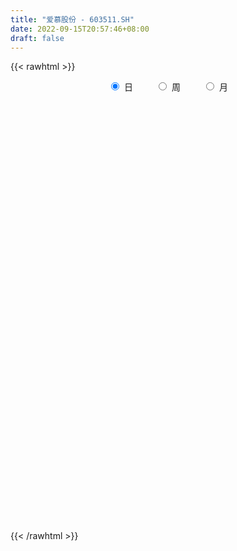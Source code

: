 ```yaml
---
title: "爱慕股份 - 603511.SH"
date: 2022-09-15T20:57:46+08:00
draft: false
---
```

{{< rawhtml >}}
    <div style="text-align: center">
        <label style="padding: 1rem;"><input style="margin-right: .5rem" type="radio" name="period" value="D" checked onclick="period_change(this)">日</label>
        <label style="padding: 1rem;"><input style="margin-right: .5rem" type="radio" name="period" value="W" onclick="period_change(this)">周</label>
        <label style="padding: 1rem;"><input style="margin-right: .5rem" type="radio" name="period" value="M" onclick="period_change(this)">月</label>
    </div>
    <div id="chart" style="height: 700px;"></div> 
    <script type="text/javascript">
        const D_v = [6202.53,1462.8,2267.61,3439.71,205308.68,223979.11,222231.81,151396.05,111236.99,94565.82,92104.36,65806.14,51726.48,53536.53,51021.89,81456.42,62721.25,63790.37,30435.25,42602.57,61372.97,42200.43,43548.85,38056.99,28971.89,29691.25,34036.1,32748.76,22822.09,21065.06,29970.33,29139.68,58597.57,36803.41,33671.64,39645.58,24276.56,28989.17,31510.36,34433.82,25880.05,29602.55,20885.29,16235.22,14637.16,15801.4,13903.05,15662.51,16100.66,17081.34,27473.12,16594.12,14422.12,12112.56,28311.6,26610.8,16186.36,11287.69,21463.06,11580.18,29209.49,16410.89,32037.2,17802.0,11622.06,13250.77,17808.66,15855.44,10485.27,45871.52,25084.65,21138.17,22669.57,23584.41,19798.0,15477.66,14443.53,11824.46,10953.14,7231.11,8517.18,17750.76,23429.45,12319.21,12621.95,7016.07,8400.0,10068.3,12510.09,14626.24,12883.36,12580.5,8695.19,7794.22,9462.81,9131.35,18838.53,60853.11,29563.98,21961.27,21629.43,58203.87,37215.64,26930.45,17084.72,12906.93,9897.0,12594.0,8790.4,12752.26,11609.78,13707.67,17914.58,13557.11,10736.69,11396.99,11278.49,10961.91,10672.86,50605.79,66027.23,34232.75,20016.64,17876.25,15649.25,19477.53,14524.58,14033.58,14202.17,8468.89,21483.21,29595.92,22200.57,15917.03,14668.73,8949.11,12873.58,10583.0,14655.77,24064.46,24907.68,124278.19,93703.08,37864.61,31109.23,24044.87,23348.15,31914.92,32235.36,21175.58,28097.0,28127.02,55468.11,28397.93,20888.94,17096.58,14198.53,20054.58,32506.83,25692.95,24671.98,14711.58,23490.79,12050.0,19021.48,9754.67,7940.1,8050.06,10440.69,14277.58,9547.37,15876.97,10534.85,7830.11,7676.91,6681.0,10601.11,9015.06,9305.0,19096.78,14790.02,11777.37,8236.0,5238.0,7112.95,10356.0,44536.99,33498.0,25774.6,12315.51,11205.25,10560.0,12899.29,13061.53,12267.0,7222.0,8268.98,8039.53,6520.06,6845.06,16420.09,11116.11,8993.38,8247.13,5775.0,5717.58,6093.0,6479.0,7569.14,9997.19,5895.58,5388.13,3792.66,4993.0,5995.0,5128.64,5473.0,17721.53,28587.58,83345.48,44512.13,47372.33,24559.24,23222.58,31996.9,37017.11,19333.0,15755.0,18586.0,36070.59,22964.0,14110.53,11996.38,11838.78,10096.78,11215.0,8495.25,20370.0,9520.16,12245.42,9577.11,8087.7,16922.53,16175.53,11806.0,10750.78,8142.63,8148.53,7172.0,4557.0,5285.28,19307.48,30202.78,19638.78,12477.88,18458.0,11636.0,11296.69,10382.0,8426.0,11057.53,11088.53,16268.34,13156.93,15995.34,15992.53,32720.16,48461.85,26958.88,17820.26,14174.0,10237.0,6644.0,6597.0,13669.21,7019.47,5724.54,6052.09,9916.12,7484.37,4707.8,5204.0,10800.25,6618.0,6643.06,7916.0,16009.25,8420.12,7045.12,9437.0,10668.41,9063.84,7637.0,7974.65,6313.06,6073.0,5056.0,7457.0,5878.0,6129.0,6123.0,6411.0,8181.87,5283.16,10005.65,5881.59,7942.12,6451.17,4358.0,2853.21,5030.86,4126.0,5303.95,3837.0,3987.05,6296.12,4680.16,4691.0]
const D_histogram = [0.0,0.1927293447,0.5154987248,0.9227394788,1.3824482692,1.3085341753,1.4377544333,1.213270136,0.9426573281,0.7464287865,0.3558811588,-0.0678768039,-0.3196884011,-0.4810689884,-0.581318293,-0.5211615462,-0.5513313625,-0.6716540396,-0.7264108161,-0.7853238562,-0.7385791157,-0.732952689,-0.6719507442,-0.7004367231,-0.6849194309,-0.6315014634,-0.5365437263,-0.5303473511,-0.4972143238,-0.4573742103,-0.3773620163,-0.2927357969,-0.1196419085,-0.0192384099,-0.0296039126,-0.1011283095,-0.1482937469,-0.2016316909,-0.2951497715,-0.3036159363,-0.3827200167,-0.4091820751,-0.3773549815,-0.368513988,-0.3118006442,-0.2567003147,-0.1908744835,-0.1609087245,-0.1558998284,-0.0834776949,0.0365259974,0.1065885336,0.1682366087,0.1878103382,0.2669887374,0.2843168625,0.2721710524,0.2619895736,0.1840528254,0.1675081987,0.2180082481,0.2499505232,0.2712078734,0.2419159786,0.1978793663,0.1758146411,0.1797646006,0.1553690893,0.1364681037,0.2448588541,0.2704402171,0.2778987467,0.2793556261,0.2189018099,0.163795218,0.0986012029,0.0392119053,-0.0039425451,-0.0340119176,-0.0523114807,-0.0468391942,-0.0196273402,0.0447175869,0.0605769166,0.0227407915,-0.0295882338,-0.0326691491,-0.0365551688,-0.0738439694,-0.0431539171,-0.0045516889,-0.0095903749,-0.0046821009,-0.0020821898,-0.0170150776,-0.0121212946,0.0311357903,0.1656609305,0.2031808881,0.1640682185,0.0862582285,-0.1306250185,-0.3164340911,-0.4716666607,-0.5161971127,-0.5063378671,-0.4802581266,-0.4168426366,-0.3470781607,-0.2876875508,-0.2142823759,-0.1469399504,-0.0642566518,-0.02592371,0.0254187312,0.0687641752,0.1110500554,0.134885781,0.1551730165,0.3109414733,0.4106500323,0.4122607708,0.3571052222,0.3201394024,0.2932299925,0.2637934012,0.2209511651,0.1586852661,0.1318197617,0.1148487196,0.1283197571,0.1554054231,0.1560652134,0.1570022547,0.1219682186,0.1061518881,0.0665919513,0.0064138831,0.0219684544,-0.0141538922,-0.0309626993,0.1069607752,0.1423023166,0.1405266171,0.1127066401,0.0940148147,0.0601119098,0.0680930118,0.0832454951,0.0712763311,0.0459637174,0.0511622779,0.0853063514,0.0890216977,0.0471020022,0.0182362428,0.0028531243,-0.0441227354,-0.0387759427,-0.0167806507,-0.0454537889,-0.1042782258,-0.2437735844,-0.3315135849,-0.4388951647,-0.4753770587,-0.442088299,-0.3741023848,-0.303672838,-0.2289679811,-0.2022028016,-0.134313537,-0.0911263035,-0.0476091294,-0.0220123023,0.0031860971,0.048504572,0.0535317449,0.0858882289,0.0486047657,0.0633279792,0.089948342,0.0930689882,0.1008682305,0.1071321183,0.0959067204,0.1532231434,0.0874113609,-0.0319024088,-0.0935453576,-0.1238930155,-0.1704045613,-0.2631494953,-0.2887899251,-0.2678155207,-0.2219420085,-0.1693810753,-0.1188269334,-0.0763771469,-0.0563744616,-0.0181760843,-0.00563371,0.0067759197,0.0286471969,0.050131617,0.0586458742,0.0833395763,0.0835046233,0.0942618508,0.0604633438,0.0603607351,0.0404025624,0.0440531767,0.0405115383,0.042766086,0.0605632673,0.0646950943,0.0656412813,0.1786251786,0.2725392539,0.1989849209,0.0564139555,-0.0812267665,-0.1126503253,-0.0628314636,0.0009786536,0.0325585346,0.0517801005,0.0531955975,0.1153691093,0.1316921235,0.1206738083,0.0985646255,0.0927744353,0.0736922176,0.0668946521,0.0699152719,0.016868909,-0.0060355114,-0.0075567493,-0.0121710461,-0.0012236137,0.0284791651,0.0498083305,0.0793355066,0.1026997025,0.1118077256,0.1086952592,0.079969703,0.0696991176,0.0669080565,0.0739042444,0.0973486989,0.0881702522,0.074140834,0.0729536234,0.0637572032,0.0473248352,0.0405123735,0.0361652076,0.0354232291,0.0439190141,0.0391522646,0.0472932892,0.0578846867,0.0680484276,0.0893815816,0.1444732415,0.1281620699,0.0880815906,0.033088769,-0.0265288914,-0.0552271115,-0.0699352866,-0.1228075969,-0.1282639902,-0.1129952822,-0.0916611205,-0.0629674711,-0.0488906362,-0.0343910105,-0.0305189243,-0.0040852709,0.0146914986,0.018078638,0.025640977,-0.0335576979,-0.069517972,-0.0665331417,-0.0340376887,0.0012886783,0.0231328943,0.0378816314,0.0530671563,0.0580368008,0.0472760618,0.0366848168,0.0394349386,0.0222333523,-0.0021552803,-0.0099817337,-0.031883197,-0.0601094714,-0.0753671059,-0.1057753531,-0.1221465712,-0.1043323361,-0.0976962103,-0.0994678673,-0.0825772435,-0.0489430981,-0.0230586365,-0.0026977011,0.0067582237,0.0126970602,0.0307692539,0.0407508344,0.0373871254]
const D_fast = [0.0,0.2409116809,0.6925557422,1.3304813659,2.1358022235,2.3890216736,2.8776805398,2.9565137765,2.9215653007,2.9119439557,2.6103666176,2.169639454,1.8379057565,1.5562579222,1.3106790443,1.2405454045,1.0725427476,0.7843065606,0.54794708,0.2927030759,0.1548030375,-0.022808708,-0.1297944493,-0.333389609,-0.4891021745,-0.5935595728,-0.6327377673,-0.75912823,-0.8502987836,-0.9248022226,-0.9391305327,-0.9276882625,-0.7845048512,-0.6889109552,-0.706677436,-0.8034839103,-0.8877227844,-0.9914686511,-1.1587741746,-1.2431443235,-1.417928408,-1.5466859852,-1.6091976371,-1.6924851405,-1.7137219578,-1.7227967069,-1.7046894966,-1.7149509187,-1.7489169798,-1.6973642699,-1.5682290783,-1.4715194087,-1.3678121814,-1.3012858674,-1.1553602839,-1.0669529431,-1.0110559901,-0.9557400755,-0.9876636174,-0.9623311944,-0.857329083,-0.7628991772,-0.6738398586,-0.6426527587,-0.6372195294,-0.6153305944,-0.5664394847,-0.5519927237,-0.5367766834,-0.3671712195,-0.2739798022,-0.1970465859,-0.1257508,-0.1314791637,-0.1456369511,-0.1861806655,-0.2357669868,-0.2799070734,-0.3184794254,-0.3498568587,-0.3560943707,-0.3337893517,-0.2582650279,-0.2272614691,-0.2594123963,-0.3191384801,-0.3303866827,-0.3434114946,-0.3991612874,-0.3792597145,-0.3417954084,-0.3492316882,-0.3454939395,-0.3434145758,-0.3626012329,-0.3607377737,-0.3096967412,-0.1337563683,-0.0454411887,-0.0435368038,-0.0997822365,-0.3493217382,-0.6142393336,-0.8873885684,-1.0609682986,-1.1776935197,-1.2716783109,-1.31247348,-1.3294785443,-1.3420098221,-1.3221752412,-1.2915678033,-1.2249486676,-1.1930966533,-1.1353995293,-1.0748630415,-1.0048146475,-0.9472574767,-0.888176987,-0.6546731619,-0.4523020948,-0.3476261636,-0.3135054066,-0.2704363758,-0.2240382876,-0.1875265285,-0.1751309734,-0.1977255559,-0.1916361199,-0.179894982,-0.1343440053,-0.0684069836,-0.0287308898,0.0114567151,0.0069147337,0.0176363752,-0.0052755738,-0.0638501712,-0.0428034863,-0.0824643059,-0.1070137879,0.0576498805,0.1285670009,0.1619229557,0.1622796387,0.167091517,0.1482165895,0.1732209445,0.2091848015,0.2150347203,0.2012130359,0.219202166,0.2746728273,0.300643598,0.2704994031,0.2461927044,0.2315228669,0.1735163234,0.1691691304,0.1869692597,0.1469326743,0.0620386809,-0.1384000738,-0.3090184705,-0.5261238415,-0.6814500001,-0.7586833152,-0.7842229972,-0.7897116598,-0.7722487982,-0.7960343192,-0.7617234389,-0.7413177811,-0.7097028894,-0.6896091379,-0.6636142142,-0.6061695963,-0.5877594872,-0.533930946,-0.5590632178,-0.5285080094,-0.4794005612,-0.453012668,-0.419996368,-0.3869494507,-0.3741981684,-0.2785759596,-0.3225349019,-0.4498242738,-0.534853562,-0.5961744737,-0.6852871598,-0.8438194677,-0.9416573787,-0.9876368546,-0.9972488444,-0.9870331801,-0.9661857716,-0.9428302718,-0.9369212019,-0.9032668456,-0.8921328988,-0.8780292892,-0.8489962128,-0.8149788884,-0.7918031627,-0.7462745665,-0.7252333637,-0.6909106735,-0.7095933445,-0.6946057694,-0.7044633015,-0.6897993931,-0.6832131469,-0.6702670777,-0.6373290796,-0.617023479,-0.5996669717,-0.4420267797,-0.279977891,-0.3037859937,-0.4322534703,-0.5902008839,-0.649787024,-0.6156760282,-0.5516212476,-0.511901733,-0.4797351419,-0.4650207456,-0.3740049565,-0.3247589114,-0.3056087745,-0.3030768009,-0.2856733823,-0.2863325456,-0.276406448,-0.2559070103,-0.3047361459,-0.3291494442,-0.3325598694,-0.3402169277,-0.3295753987,-0.2927528287,-0.2589715807,-0.2096105279,-0.1605714064,-0.1235114519,-0.0994501035,-0.1081832339,-0.1010290399,-0.087093087,-0.0616208379,-0.0138392087,-0.0009750923,0.0035306979,0.0205818932,0.0273247738,0.0227236146,0.0260392463,0.0307333823,0.038847211,0.0583227496,0.0633440662,0.0833084132,0.1083709823,0.1355468301,0.1792253795,0.2704353498,0.2861646957,0.2681046141,0.2213839847,0.1551341015,0.1126291035,0.0804371067,-0.0031371028,-0.0406594936,-0.0536396062,-0.0552207246,-0.0422689429,-0.0404147671,-0.0345128941,-0.0382705389,-0.0128582033,0.009591441,0.0174982398,0.0314708231,-0.0361172764,-0.0894570434,-0.1031054986,-0.0791194677,-0.0434709311,-0.0158434916,0.0083756533,0.0368279674,0.0563068121,0.0573650885,0.0559450477,0.0685539041,0.0569106559,0.0319832033,0.0216613164,-0.0082109461,-0.0514645883,-0.0855639993,-0.1424160848,-0.1893239457,-0.1975927947,-0.2153807214,-0.2420193452,-0.2457730323,-0.2243746614,-0.204254859,-0.1845683488,-0.1734228681,-0.1643097665,-0.1385452594,-0.1183759702,-0.1123928979]
const D_slow = [0.0,0.0481823362,0.1770570174,0.4077418871,0.7533539544,1.0804874982,1.4399261065,1.7432436405,1.9789079726,2.1655151692,2.2544854589,2.2375162579,2.1575941576,2.0373269105,1.8919973373,1.7617069507,1.6238741101,1.4559606002,1.2743578962,1.0780269321,0.8933821532,0.7101439809,0.5421562949,0.3670471141,0.1958172564,0.0379418905,-0.096194041,-0.2287808788,-0.3530844598,-0.4674280123,-0.5617685164,-0.6349524656,-0.6648629428,-0.6696725452,-0.6770735234,-0.7023556008,-0.7394290375,-0.7898369602,-0.8636244031,-0.9395283872,-1.0352083914,-1.1375039101,-1.2318426555,-1.3239711525,-1.4019213136,-1.4660963922,-1.5138150131,-1.5540421942,-1.5930171513,-1.6138865751,-1.6047550757,-1.5781079423,-1.5360487901,-1.4890962056,-1.4223490212,-1.3512698056,-1.2832270425,-1.2177296491,-1.1717164428,-1.1298393931,-1.0753373311,-1.0128497003,-0.945047732,-0.8845687373,-0.8350988957,-0.7911452355,-0.7462040853,-0.707361813,-0.6732447871,-0.6120300736,-0.5444200193,-0.4749453326,-0.4051064261,-0.3503809736,-0.3094321691,-0.2847818684,-0.2749788921,-0.2759645283,-0.2844675077,-0.2975453779,-0.3092551765,-0.3141620115,-0.3029826148,-0.2878383857,-0.2821531878,-0.2895502462,-0.2977175335,-0.3068563257,-0.3253173181,-0.3361057974,-0.3372437196,-0.3396413133,-0.3408118385,-0.341332386,-0.3455861554,-0.348616479,-0.3408325315,-0.2994172988,-0.2486220768,-0.2076050222,-0.1860404651,-0.2186967197,-0.2978052425,-0.4157219077,-0.5447711858,-0.6713556526,-0.7914201843,-0.8956308434,-0.9824003836,-1.0543222713,-1.1078928653,-1.1446278529,-1.1606920158,-1.1671729433,-1.1608182605,-1.1436272167,-1.1158647029,-1.0821432576,-1.0433500035,-0.9656146352,-0.8629521271,-0.7598869344,-0.6706106288,-0.5905757782,-0.5172682801,-0.4513199298,-0.3960821385,-0.356410822,-0.3234558816,-0.2947437017,-0.2626637624,-0.2238124066,-0.1847961033,-0.1455455396,-0.1150534849,-0.0885155129,-0.0718675251,-0.0702640543,-0.0647719407,-0.0683104137,-0.0760510886,-0.0493108948,-0.0137353156,0.0213963386,0.0495729987,0.0730767023,0.0881046798,0.1051279327,0.1259393065,0.1437583892,0.1552493186,0.1680398881,0.1893664759,0.2116219003,0.2233974009,0.2279564616,0.2286697427,0.2176390588,0.2079450731,0.2037499104,0.1923864632,0.1663169068,0.1053735107,0.0224951144,-0.0872286768,-0.2060729414,-0.3165950162,-0.4101206124,-0.4860388219,-0.5432808172,-0.5938315176,-0.6274099018,-0.6501914777,-0.66209376,-0.6675968356,-0.6668003113,-0.6546741683,-0.6412912321,-0.6198191749,-0.6076679835,-0.5918359887,-0.5693489032,-0.5460816561,-0.5208645985,-0.4940815689,-0.4701048888,-0.431799103,-0.4099462628,-0.417921865,-0.4413082044,-0.4722814583,-0.5148825986,-0.5806699724,-0.6528674537,-0.7198213338,-0.775306836,-0.8176521048,-0.8473588381,-0.8664531249,-0.8805467403,-0.8850907613,-0.8864991888,-0.8848052089,-0.8776434097,-0.8651105054,-0.8504490369,-0.8296141428,-0.808737987,-0.7851725243,-0.7700566883,-0.7549665045,-0.7448658639,-0.7338525698,-0.7237246852,-0.7130331637,-0.6978923469,-0.6817185733,-0.665308253,-0.6206519583,-0.5525171449,-0.5027709146,-0.4886674258,-0.5089741174,-0.5371366987,-0.5528445646,-0.5525999012,-0.5444602676,-0.5315152424,-0.5182163431,-0.4893740658,-0.4564510349,-0.4262825828,-0.4016414264,-0.3784478176,-0.3600247632,-0.3433011002,-0.3258222822,-0.3216050549,-0.3231139328,-0.3250031201,-0.3280458816,-0.3283517851,-0.3212319938,-0.3087799112,-0.2889460345,-0.2632711089,-0.2353191775,-0.2081453627,-0.1881529369,-0.1707281575,-0.1540011434,-0.1355250823,-0.1111879076,-0.0891453445,-0.0706101361,-0.0523717302,-0.0364324294,-0.0246012206,-0.0144731272,-0.0054318253,0.0034239819,0.0144037355,0.0241918016,0.0360151239,0.0504862956,0.0674984025,0.0898437979,0.1259621083,0.1580026258,0.1800230234,0.1882952157,0.1816629928,0.167856215,0.1503723933,0.1196704941,0.0876044966,0.059355676,0.0364403959,0.0206985281,0.0084758691,-0.0001218835,-0.0077516146,-0.0087729324,-0.0051000577,-0.0005803982,0.0058298461,-0.0025595784,-0.0199390714,-0.0365723569,-0.045081779,-0.0447596094,-0.0389763859,-0.029505978,-0.016239189,-0.0017299888,0.0100890267,0.0192602309,0.0291189656,0.0346773036,0.0341384836,0.0316430501,0.0236722509,0.0086448831,-0.0101968934,-0.0366407317,-0.0671773745,-0.0932604585,-0.1176845111,-0.1425514779,-0.1631957888,-0.1754315633,-0.1811962224,-0.1818706477,-0.1801810918,-0.1770068267,-0.1693145133,-0.1591268047,-0.1497800233]
const D_data = [['2021-05-31', 25.19, 30.23, 25.19, 30.23],['2021-06-01', 33.25, 33.25, 33.25, 33.25],['2021-06-02', 36.58, 36.58, 36.58, 36.58],['2021-06-03', 40.24, 40.24, 40.24, 40.24],['2021-06-04', 44.1, 44.26, 41.0, 44.26],['2021-06-07', 44.77, 39.83, 39.83, 44.95],['2021-06-08', 38.5, 43.81, 37.66, 43.81],['2021-06-09', 41.41, 40.41, 39.77, 42.37],['2021-06-10', 39.3, 39.62, 38.21, 41.58],['2021-06-11', 38.82, 40.26, 38.4, 41.2],['2021-06-15', 39.52, 36.99, 36.91, 39.88],['2021-06-16', 36.3, 34.8, 34.6, 36.88],['2021-06-17', 34.8, 35.28, 34.67, 36.3],['2021-06-18', 34.97, 35.27, 34.5, 36.2],['2021-06-21', 34.72, 35.18, 34.72, 35.97],['2021-06-22', 35.18, 36.9, 34.97, 37.46],['2021-06-23', 36.5, 35.66, 35.33, 36.5],['2021-06-24', 35.6, 33.85, 33.5, 35.6],['2021-06-25', 33.41, 33.83, 33.31, 34.3],['2021-06-28', 33.81, 33.03, 32.8, 33.81],['2021-06-29', 32.9, 33.85, 32.5, 34.78],['2021-06-30', 33.33, 33.0, 32.77, 33.92],['2021-07-01', 32.9, 33.4, 32.27, 33.73],['2021-07-02', 32.88, 31.88, 31.88, 33.5],['2021-07-05', 31.4, 31.88, 31.06, 32.29],['2021-07-06', 31.5, 32.03, 31.02, 32.12],['2021-07-07', 31.88, 32.48, 31.7, 32.98],['2021-07-08', 32.13, 31.19, 31.19, 32.39],['2021-07-09', 31.0, 31.18, 30.8, 31.68],['2021-07-12', 31.18, 31.02, 31.01, 31.46],['2021-07-13', 31.07, 31.44, 30.9, 31.89],['2021-07-14', 31.21, 31.59, 31.0, 32.2],['2021-07-15', 31.74, 33.14, 31.5, 33.32],['2021-07-16', 32.91, 32.82, 32.15, 33.6],['2021-07-19', 32.92, 31.56, 31.53, 33.5],['2021-07-20', 30.99, 30.42, 29.82, 30.99],['2021-07-21', 30.51, 30.2, 30.0, 30.79],['2021-07-22', 30.0, 29.6, 29.3, 30.0],['2021-07-23', 29.6, 28.38, 28.3, 29.6],['2021-07-26', 28.38, 28.8, 27.67, 29.53],['2021-07-27', 28.3, 27.26, 27.21, 28.6],['2021-07-28', 26.99, 27.16, 25.55, 27.66],['2021-07-29', 27.25, 27.42, 27.11, 27.78],['2021-07-30', 27.31, 26.76, 26.7, 27.31],['2021-08-02', 26.52, 27.07, 26.27, 27.35],['2021-08-03', 27.27, 26.92, 26.81, 27.67],['2021-08-04', 26.73, 26.99, 26.73, 27.4],['2021-08-05', 26.99, 26.44, 26.42, 27.19],['2021-08-06', 26.18, 25.87, 25.86, 26.65],['2021-08-09', 25.87, 26.6, 25.8, 26.87],['2021-08-10', 26.59, 27.47, 26.32, 27.85],['2021-08-11', 27.14, 27.19, 27.05, 27.55],['2021-08-12', 27.06, 27.33, 26.85, 27.36],['2021-08-13', 27.34, 26.95, 26.84, 27.43],['2021-08-16', 26.99, 27.94, 26.98, 28.0],['2021-08-17', 27.85, 27.45, 27.4, 28.5],['2021-08-18', 27.23, 27.13, 26.53, 27.52],['2021-08-19', 27.0, 27.13, 26.94, 27.62],['2021-08-20', 27.02, 26.05, 25.91, 27.09],['2021-08-23', 25.8, 26.54, 25.8, 26.58],['2021-08-24', 26.68, 27.47, 26.68, 28.28],['2021-08-25', 27.32, 27.5, 27.2, 27.89],['2021-08-26', 28.56, 27.58, 27.54, 28.8],['2021-08-27', 27.11, 27.0, 26.81, 27.64],['2021-08-30', 27.06, 26.67, 26.6, 27.16],['2021-08-31', 26.52, 26.8, 26.2, 26.95],['2021-09-01', 26.66, 27.11, 26.2, 27.21],['2021-09-02', 27.39, 26.73, 26.7, 27.54],['2021-09-03', 26.61, 26.7, 26.52, 26.91],['2021-09-06', 26.84, 28.6, 26.62, 28.83],['2021-09-07', 28.47, 28.05, 27.85, 28.48],['2021-09-08', 27.88, 28.06, 27.64, 28.15],['2021-09-09', 28.06, 28.17, 27.91, 28.59],['2021-09-10', 28.18, 27.38, 27.34, 28.18],['2021-09-13', 27.43, 27.24, 26.98, 27.59],['2021-09-14', 27.24, 26.85, 26.8, 27.45],['2021-09-15', 26.79, 26.6, 26.41, 26.95],['2021-09-16', 26.43, 26.5, 26.36, 26.72],['2021-09-17', 26.62, 26.41, 26.23, 26.68],['2021-09-22', 26.18, 26.35, 26.18, 26.47],['2021-09-23', 26.47, 26.53, 26.37, 26.64],['2021-09-24', 26.5, 26.82, 26.5, 27.3],['2021-09-27', 26.92, 27.5, 26.81, 27.54],['2021-09-28', 27.51, 27.11, 27.06, 27.58],['2021-09-29', 26.98, 26.37, 25.95, 26.98],['2021-09-30', 26.07, 25.9, 25.66, 26.12],['2021-10-08', 25.9, 26.3, 25.88, 26.47],['2021-10-11', 26.3, 26.2, 26.18, 26.63],['2021-10-12', 26.01, 25.58, 25.14, 26.16],['2021-10-13', 25.44, 26.32, 25.44, 26.6],['2021-10-14', 26.39, 26.54, 25.89, 26.63],['2021-10-15', 26.58, 26.03, 25.95, 26.6],['2021-10-18', 26.03, 26.1, 25.84, 26.25],['2021-10-19', 26.06, 26.04, 25.82, 26.25],['2021-10-20', 26.0, 25.73, 25.68, 26.02],['2021-10-21', 25.74, 25.89, 25.61, 26.1],['2021-10-22', 26.0, 26.46, 25.81, 26.58],['2021-10-25', 26.72, 28.12, 26.52, 28.65],['2021-10-26', 27.52, 27.48, 27.17, 28.08],['2021-10-27', 27.33, 26.63, 26.56, 27.74],['2021-10-28', 26.17, 25.9, 25.61, 26.37],['2021-10-29', 24.0, 23.31, 23.31, 24.11],['2021-11-01', 22.96, 22.39, 21.8, 22.96],['2021-11-02', 22.08, 21.48, 21.38, 22.43],['2021-11-03', 21.27, 21.86, 21.27, 22.2],['2021-11-04', 21.87, 21.95, 21.51, 22.0],['2021-11-05', 21.73, 21.75, 21.72, 21.98],['2021-11-08', 21.82, 21.98, 21.82, 22.34],['2021-11-09', 22.05, 21.98, 21.72, 22.05],['2021-11-10', 21.91, 21.8, 21.45, 21.97],['2021-11-11', 21.66, 21.98, 21.56, 22.0],['2021-11-12', 21.84, 21.98, 21.65, 22.08],['2021-11-15', 21.96, 22.33, 21.86, 22.46],['2021-11-16', 22.45, 21.9, 21.89, 22.45],['2021-11-17', 21.77, 22.14, 21.7, 22.25],['2021-11-18', 22.15, 22.17, 22.09, 22.3],['2021-11-19', 22.16, 22.3, 21.85, 22.3],['2021-11-22', 22.3, 22.19, 22.05, 22.3],['2021-11-23', 22.14, 22.23, 22.09, 22.51],['2021-11-24', 22.41, 24.45, 22.28, 24.45],['2021-11-25', 24.48, 24.6, 23.78, 24.87],['2021-11-26', 24.12, 23.86, 23.6, 24.45],['2021-11-29', 23.31, 23.21, 23.12, 23.63],['2021-11-30', 23.35, 23.37, 23.25, 23.92],['2021-12-01', 23.16, 23.49, 22.99, 23.65],['2021-12-02', 23.37, 23.46, 23.37, 24.15],['2021-12-03', 23.46, 23.23, 23.08, 23.65],['2021-12-06', 23.11, 22.8, 22.76, 23.35],['2021-12-07', 22.8, 23.07, 22.51, 23.21],['2021-12-08', 23.03, 23.13, 22.82, 23.18],['2021-12-09', 23.05, 23.56, 23.0, 23.69],['2021-12-10', 23.39, 23.92, 23.25, 24.28],['2021-12-13', 24.26, 23.76, 23.71, 24.31],['2021-12-14', 23.85, 23.87, 23.71, 24.27],['2021-12-15', 23.9, 23.42, 23.4, 23.9],['2021-12-16', 23.44, 23.6, 23.43, 23.75],['2021-12-17', 23.6, 23.21, 23.09, 23.6],['2021-12-20', 23.39, 22.7, 22.7, 23.39],['2021-12-21', 22.7, 23.53, 22.61, 23.58],['2021-12-22', 23.58, 22.82, 22.6, 23.7],['2021-12-23', 22.8, 22.89, 22.41, 23.77],['2021-12-24', 22.97, 25.18, 22.88, 25.18],['2021-12-27', 24.15, 24.46, 23.9, 25.0],['2021-12-28', 24.44, 24.2, 24.02, 24.62],['2021-12-29', 24.26, 23.9, 23.7, 24.34],['2021-12-30', 23.91, 23.98, 23.75, 24.14],['2021-12-31', 23.99, 23.72, 23.7, 24.05],['2022-01-04', 23.88, 24.24, 23.71, 24.34],['2022-01-05', 24.29, 24.47, 23.8, 24.47],['2022-01-06', 24.48, 24.22, 24.04, 24.52],['2022-01-07', 24.24, 24.02, 23.92, 24.65],['2022-01-10', 23.9, 24.41, 23.2, 24.55],['2022-01-11', 24.42, 24.96, 24.22, 25.68],['2022-01-12', 24.8, 24.78, 24.61, 25.18],['2022-01-13', 24.82, 24.19, 24.1, 24.9],['2022-01-14', 24.21, 24.22, 23.95, 24.46],['2022-01-17', 24.0, 24.31, 24.0, 24.37],['2022-01-18', 24.2, 23.76, 23.56, 24.35],['2022-01-19', 23.7, 24.3, 23.61, 25.13],['2022-01-20', 24.04, 24.59, 24.04, 24.59],['2022-01-21', 24.76, 23.94, 23.71, 24.91],['2022-01-24', 23.73, 23.29, 23.0, 23.73],['2022-01-25', 23.11, 21.62, 21.5, 23.47],['2022-01-26', 21.62, 21.43, 21.28, 21.96],['2022-01-27', 21.4, 20.34, 20.2, 21.46],['2022-01-28', 20.77, 20.45, 20.26, 20.96],['2022-02-07', 20.79, 20.91, 20.54, 21.14],['2022-02-08', 20.7, 21.24, 20.7, 21.36],['2022-02-09', 21.37, 21.31, 21.08, 21.37],['2022-02-10', 21.31, 21.47, 21.31, 21.95],['2022-02-11', 21.3, 20.89, 20.87, 21.4],['2022-02-14', 21.06, 21.44, 20.82, 21.85],['2022-02-15', 21.75, 21.25, 21.04, 21.79],['2022-02-16', 21.14, 21.34, 21.14, 21.42],['2022-02-17', 21.34, 21.18, 21.15, 21.44],['2022-02-18', 21.18, 21.21, 21.0, 21.27],['2022-02-21', 21.15, 21.58, 21.15, 21.78],['2022-02-22', 21.45, 21.16, 21.0, 21.45],['2022-02-23', 21.24, 21.57, 21.2, 21.58],['2022-02-24', 21.45, 20.65, 20.49, 21.71],['2022-02-25', 20.8, 21.2, 20.8, 21.7],['2022-02-28', 21.29, 21.44, 21.08, 21.58],['2022-03-01', 21.28, 21.22, 21.08, 21.43],['2022-03-02', 21.19, 21.31, 21.0, 21.37],['2022-03-03', 21.45, 21.34, 21.18, 21.5],['2022-03-04', 21.27, 21.12, 21.02, 21.55],['2022-03-07', 21.16, 22.14, 20.67, 22.5],['2022-03-08', 21.6, 20.61, 20.44, 21.9],['2022-03-09', 20.63, 19.4, 18.65, 20.86],['2022-03-10', 19.7, 19.52, 19.41, 19.99],['2022-03-11', 19.0, 19.51, 18.51, 19.64],['2022-03-14', 19.36, 18.91, 18.91, 19.5],['2022-03-15', 18.79, 17.7, 17.55, 18.79],['2022-03-16', 17.94, 17.91, 17.09, 18.03],['2022-03-17', 18.06, 18.16, 17.96, 18.45],['2022-03-18', 18.02, 18.35, 17.96, 18.43],['2022-03-21', 18.4, 18.43, 18.28, 18.5],['2022-03-22', 18.4, 18.45, 18.11, 18.52],['2022-03-23', 18.55, 18.4, 18.39, 18.65],['2022-03-24', 18.22, 18.11, 18.04, 18.38],['2022-03-25', 18.2, 18.34, 18.12, 19.5],['2022-03-28', 18.18, 18.02, 17.92, 18.39],['2022-03-29', 18.02, 17.96, 17.8, 18.61],['2022-03-30', 17.99, 18.06, 17.71, 18.19],['2022-03-31', 18.0, 18.08, 17.89, 18.22],['2022-04-01', 17.98, 17.92, 17.8, 18.1],['2022-04-06', 17.92, 18.15, 17.78, 18.36],['2022-04-07', 18.16, 17.86, 17.81, 18.16],['2022-04-08', 17.86, 17.98, 17.42, 17.99],['2022-04-11', 17.95, 17.31, 17.18, 17.98],['2022-04-12', 17.28, 17.58, 17.11, 17.6],['2022-04-13', 17.55, 17.21, 17.21, 17.55],['2022-04-14', 17.21, 17.39, 17.21, 17.57],['2022-04-15', 17.31, 17.23, 17.1, 17.37],['2022-04-18', 17.2, 17.23, 16.58, 17.28],['2022-04-19', 17.38, 17.42, 17.12, 17.48],['2022-04-20', 17.52, 17.26, 17.2, 17.68],['2022-04-21', 17.26, 17.19, 17.14, 18.39],['2022-04-22', 17.2, 18.91, 17.2, 18.91],['2022-04-25', 19.11, 19.33, 17.98, 20.48],['2022-04-26', 18.24, 17.4, 17.4, 18.6],['2022-04-27', 16.2, 15.98, 15.66, 16.49],['2022-04-28', 15.98, 15.2, 15.06, 16.0],['2022-04-29', 15.47, 15.92, 15.32, 16.06],['2022-05-05', 15.93, 16.84, 15.9, 17.39],['2022-05-06', 16.79, 17.22, 16.42, 17.98],['2022-05-09', 17.28, 17.01, 16.89, 17.5],['2022-05-10', 16.85, 16.95, 16.71, 17.12],['2022-05-11', 17.12, 16.75, 16.74, 17.37],['2022-05-12', 16.54, 17.68, 16.51, 17.68],['2022-05-13', 17.69, 17.35, 17.2, 18.04],['2022-05-16', 17.3, 17.06, 16.9, 17.4],['2022-05-17', 17.09, 16.86, 16.53, 17.09],['2022-05-18', 16.86, 17.01, 16.74, 17.3],['2022-05-19', 16.78, 16.79, 16.59, 16.94],['2022-05-20', 16.79, 16.88, 16.77, 17.0],['2022-05-23', 17.34, 17.0, 16.79, 17.34],['2022-05-24', 16.95, 16.15, 15.85, 17.0],['2022-05-25', 16.02, 16.28, 16.0, 16.34],['2022-05-26', 16.38, 16.43, 15.95, 16.58],['2022-05-27', 16.39, 16.32, 16.1, 16.67],['2022-05-30', 16.3, 16.48, 16.2, 16.55],['2022-05-31', 16.49, 16.79, 16.2, 16.83],['2022-06-01', 16.84, 16.81, 16.64, 16.96],['2022-06-02', 16.88, 17.06, 16.63, 17.08],['2022-06-06', 17.01, 17.16, 16.95, 17.28],['2022-06-07', 17.16, 17.12, 16.9, 17.2],['2022-06-08', 17.12, 17.04, 16.75, 17.17],['2022-06-09', 17.05, 16.68, 16.54, 17.05],['2022-06-10', 16.61, 16.84, 16.59, 16.86],['2022-06-13', 16.87, 16.93, 16.66, 17.08],['2022-06-14', 16.78, 17.1, 16.64, 17.55],['2022-06-15', 16.93, 17.44, 16.71, 17.58],['2022-06-16', 17.32, 17.13, 17.03, 17.34],['2022-06-17', 16.99, 17.06, 16.73, 17.06],['2022-06-20', 17.13, 17.23, 17.0, 17.58],['2022-06-21', 17.23, 17.15, 16.93, 17.26],['2022-06-22', 17.2, 17.03, 16.88, 17.25],['2022-06-23', 17.0, 17.12, 16.94, 17.25],['2022-06-24', 17.13, 17.15, 17.0, 17.2],['2022-06-27', 17.18, 17.21, 17.16, 17.44],['2022-06-28', 17.22, 17.38, 17.1, 17.42],['2022-06-29', 17.38, 17.26, 17.23, 17.66],['2022-06-30', 17.2, 17.47, 17.19, 17.55],['2022-07-01', 17.41, 17.6, 17.21, 17.75],['2022-07-04', 17.9, 17.71, 17.62, 17.93],['2022-07-05', 17.81, 18.01, 17.79, 18.88],['2022-07-06', 17.92, 18.75, 17.43, 19.32],['2022-07-07', 18.47, 18.09, 18.03, 18.5],['2022-07-08', 18.1, 17.75, 17.71, 18.1],['2022-07-11', 17.67, 17.38, 17.23, 17.7],['2022-07-12', 17.33, 17.04, 17.02, 17.37],['2022-07-13', 17.04, 17.18, 17.01, 17.26],['2022-07-14', 17.16, 17.21, 17.09, 17.36],['2022-07-15', 17.16, 16.49, 16.49, 17.25],['2022-07-18', 16.56, 16.84, 16.55, 16.86],['2022-07-19', 16.95, 17.04, 16.76, 17.11],['2022-07-20', 17.17, 17.14, 17.02, 17.24],['2022-07-21', 17.15, 17.31, 17.06, 17.46],['2022-07-22', 17.29, 17.2, 16.93, 17.45],['2022-07-25', 17.2, 17.25, 17.05, 17.4],['2022-07-26', 17.25, 17.14, 17.0, 17.28],['2022-07-27', 17.14, 17.49, 17.02, 17.54],['2022-07-28', 17.5, 17.52, 17.43, 17.67],['2022-07-29', 17.55, 17.4, 17.4, 17.59],['2022-08-01', 17.45, 17.5, 17.4, 17.69],['2022-08-02', 17.52, 16.52, 16.36, 17.52],['2022-08-03', 16.58, 16.51, 16.48, 16.88],['2022-08-04', 16.68, 16.85, 16.4, 16.89],['2022-08-05', 16.83, 17.27, 16.76, 17.3],['2022-08-08', 17.22, 17.47, 17.15, 17.5],['2022-08-09', 17.46, 17.46, 17.31, 17.73],['2022-08-10', 17.46, 17.49, 17.34, 17.62],['2022-08-11', 17.55, 17.61, 17.45, 17.67],['2022-08-12', 17.67, 17.58, 17.43, 17.75],['2022-08-15', 17.46, 17.41, 17.24, 17.47],['2022-08-16', 17.45, 17.39, 17.22, 17.56],['2022-08-17', 17.53, 17.57, 17.37, 17.78],['2022-08-18', 17.58, 17.31, 17.23, 17.6],['2022-08-19', 17.27, 17.12, 17.05, 17.51],['2022-08-22', 17.05, 17.24, 16.99, 17.26],['2022-08-23', 17.2, 16.97, 16.88, 17.28],['2022-08-24', 16.96, 16.72, 16.7, 17.07],['2022-08-25', 16.69, 16.71, 16.48, 16.8],['2022-08-26', 16.35, 16.32, 16.27, 16.59],['2022-08-29', 16.24, 16.27, 16.01, 16.32],['2022-08-30', 16.27, 16.6, 16.27, 16.69],['2022-08-31', 16.62, 16.43, 16.24, 16.68],['2022-09-01', 16.46, 16.24, 16.23, 16.6],['2022-09-02', 16.11, 16.42, 16.11, 16.45],['2022-09-05', 16.49, 16.69, 16.32, 16.7],['2022-09-06', 16.69, 16.7, 16.57, 16.8],['2022-09-07', 16.72, 16.72, 16.56, 16.98],['2022-09-08', 16.63, 16.64, 16.6, 16.75],['2022-09-09', 16.55, 16.62, 16.54, 16.72],['2022-09-13', 16.6, 16.83, 16.57, 16.87],['2022-09-14', 16.6, 16.81, 16.31, 16.94],['2022-09-15', 16.83, 16.67, 16.43, 16.95]]
const W_v = [218681.33,803409.78,263173.51,289425.18,227781.81,148270.09,175576.05,158093.31,127036.93,76104.78,87683.26,103859.51,107039.76,69022.2,138348.32,72496.79,33499.05,55386.68,8400.0,62668.49,53922.1,192211.66,104034.74,59454.11,64883.86,172500.54,87544.25,87783.77,74609.02,198489.1,210069.94,113422.86,149978.58,117124.87,79028.52,50255.8,48599.84,62807.97,42720.32,127330.35,56009.82,46093.72,39849.2,20141.14,30066.56,62905.75,223011.76,69014.01,112708.59,59257.47,60207.94,52991.76,38770.94,86912.2,60198.69,67566.67,141953.68,51321.21,36196.59,33973.11,48827.49,41656.96,30593.0,36004.68,27486.09,22284.86,15667.28]
const W_histogram = [0.0,-0.2552706553,-0.719755976,-1.0628307318,-1.3419477544,-1.4835148832,-1.3787326566,-1.5099052696,-1.5986863281,-1.6060125077,-1.4325190717,-1.2778801899,-1.0221901776,-0.794009269,-0.5306811356,-0.3632171141,-0.1757213802,-0.0699759816,0.0633853479,0.1641624837,0.2835317793,0.1791832821,0.0411446177,0.0033656653,0.0361439119,0.1904792779,0.2727189519,0.3890770379,0.4304886858,0.5928046594,0.602146542,0.6260641854,0.6500551378,0.6407203076,0.4046718377,0.2887787912,0.2459558365,0.2295562375,0.2255875386,0.1314631474,0.0141833886,-0.0381037206,-0.0729921156,-0.0643475838,-0.0804162641,0.0441278478,-0.0478525407,0.003162316,0.066455665,0.0956849287,0.0960695625,0.1610987789,0.2016048944,0.2522372815,0.29769119,0.35981242,0.4091585222,0.3569951567,0.3688492466,0.3868191358,0.3857388102,0.3999754067,0.3730148214,0.299097777,0.2563783807,0.2412499152,0.2340854628]
const W_fast = [0.0,-0.3190883191,-0.9635126338,-1.5722950726,-2.1868990338,-2.6993448834,-2.939245821,-3.4478947513,-3.9363473919,-4.3451766984,-4.5298130303,-4.694644196,-4.6945017281,-4.6648231367,-4.5341652872,-4.4575055443,-4.3139401555,-4.2256887522,-4.0764810858,-3.9346633291,-3.7444110886,-3.8039637653,-3.9317162753,-3.9686538114,-3.9268395868,-3.7248844013,-3.5744649893,-3.3608376438,-3.2118038245,-2.901286686,-2.741408168,-2.5609744782,-2.3744697414,-2.2236244947,-2.3585050052,-2.4022033538,-2.3835373494,-2.342547889,-2.2901197033,-2.3513783077,-2.4651122192,-2.5269252586,-2.5800616825,-2.5875040467,-2.623676793,-2.4881007192,-2.5920442429,-2.5402388071,-2.4603315419,-2.407181046,-2.3827790215,-2.2774751104,-2.1865677714,-2.0728760639,-1.9529993579,-1.8009250229,-1.6492892901,-1.6122038665,-1.5081374649,-1.3934627917,-1.2981084148,-1.1838779666,-1.1175848466,-1.1167274467,-1.0953522479,-1.0501682346,-0.9988113213]
const W_slow = [0.0,-0.0638176638,-0.2437566578,-0.5094643408,-0.8449512794,-1.2158300002,-1.5605131643,-1.9379894817,-2.3376610638,-2.7391641907,-3.0972939586,-3.4167640061,-3.6723115505,-3.8708138677,-4.0034841516,-4.0942884302,-4.1382187752,-4.1557127706,-4.1398664337,-4.0988258127,-4.0279428679,-3.9831470474,-3.972860893,-3.9720194766,-3.9629834987,-3.9153636792,-3.8471839412,-3.7499146817,-3.6422925103,-3.4940913454,-3.3435547099,-3.1870386636,-3.0245248791,-2.8643448023,-2.7631768428,-2.690982145,-2.6294931859,-2.5721041265,-2.5157072419,-2.482841455,-2.4792956079,-2.488821538,-2.5070695669,-2.5231564629,-2.5432605289,-2.532228567,-2.5441917021,-2.5434011231,-2.5267872069,-2.5028659747,-2.4788485841,-2.4385738893,-2.3881726657,-2.3251133454,-2.2506905479,-2.1607374429,-2.0584478123,-1.9691990232,-1.8769867115,-1.7802819276,-1.683847225,-1.5838533733,-1.490599668,-1.4158252237,-1.3517306286,-1.2914181498,-1.2328967841]
const W_data = [['2021-06-04', 25.19, 44.26, 25.19, 44.26],['2021-06-11', 44.77, 40.26, 37.66, 44.95],['2021-06-18', 39.52, 35.27, 34.5, 39.88],['2021-06-25', 34.72, 33.83, 33.31, 37.46],['2021-07-02', 33.81, 31.88, 31.88, 34.78],['2021-07-09', 31.4, 31.18, 30.8, 32.98],['2021-07-16', 31.18, 32.82, 30.9, 33.6],['2021-07-23', 32.92, 28.38, 28.3, 33.5],['2021-07-30', 28.38, 26.76, 25.55, 29.53],['2021-08-06', 26.52, 25.87, 25.86, 27.67],['2021-08-13', 25.87, 26.95, 25.8, 27.85],['2021-08-20', 26.99, 26.05, 25.91, 28.5],['2021-08-27', 25.8, 27.0, 25.8, 28.8],['2021-09-03', 27.06, 26.7, 26.2, 27.54],['2021-09-10', 26.84, 27.38, 26.62, 28.83],['2021-09-17', 27.43, 26.41, 26.23, 27.59],['2021-09-24', 26.18, 26.82, 26.18, 27.3],['2021-09-30', 26.92, 25.9, 25.66, 27.58],['2021-10-08', 25.9, 26.3, 25.88, 26.47],['2021-10-15', 26.3, 26.03, 25.14, 26.63],['2021-10-22', 26.03, 26.46, 25.61, 26.58],['2021-10-29', 26.72, 23.31, 23.31, 28.65],['2021-11-05', 22.96, 21.75, 21.27, 22.96],['2021-11-12', 21.82, 21.98, 21.45, 22.34],['2021-11-19', 21.96, 22.3, 21.7, 22.46],['2021-11-26', 22.3, 23.86, 22.05, 24.87],['2021-12-03', 23.31, 23.23, 22.99, 24.15],['2021-12-10', 23.11, 23.92, 22.51, 24.28],['2021-12-17', 24.26, 23.21, 23.09, 24.31],['2021-12-24', 23.39, 25.18, 22.41, 25.18],['2021-12-31', 24.15, 23.72, 23.7, 25.0],['2022-01-07', 23.88, 24.02, 23.71, 24.65],['2022-01-14', 23.9, 24.22, 23.2, 25.68],['2022-01-21', 24.0, 23.94, 23.56, 25.13],['2022-01-28', 23.73, 20.45, 20.2, 23.73],['2022-02-11', 20.79, 20.89, 20.54, 21.95],['2022-02-18', 21.06, 21.21, 20.82, 21.85],['2022-02-25', 21.15, 21.2, 20.49, 21.78],['2022-03-04', 21.29, 21.12, 21.0, 21.58],['2022-03-11', 21.16, 19.51, 18.51, 22.5],['2022-03-18', 19.36, 18.35, 17.09, 19.5],['2022-03-25', 18.4, 18.34, 18.04, 19.5],['2022-04-01', 18.18, 17.92, 17.71, 18.61],['2022-04-08', 17.92, 17.98, 17.42, 18.36],['2022-04-15', 17.95, 17.23, 17.1, 17.98],['2022-04-22', 17.2, 18.91, 16.58, 18.91],['2022-04-29', 19.11, 15.92, 15.06, 20.48],['2022-05-06', 15.93, 17.22, 15.9, 17.98],['2022-05-13', 17.28, 17.35, 16.51, 18.04],['2022-05-20', 17.3, 16.88, 16.53, 17.4],['2022-05-27', 17.34, 16.32, 15.85, 17.34],['2022-06-02', 16.3, 17.06, 16.2, 17.08],['2022-06-10', 17.01, 16.84, 16.54, 17.28],['2022-06-17', 16.87, 17.06, 16.64, 17.58],['2022-06-24', 17.13, 17.15, 16.88, 17.58],['2022-07-01', 17.18, 17.6, 17.1, 17.75],['2022-07-08', 17.9, 17.75, 17.43, 19.32],['2022-07-15', 17.67, 16.49, 16.49, 17.7],['2022-07-22', 16.56, 17.2, 16.55, 17.46],['2022-07-29', 17.2, 17.4, 17.0, 17.67],['2022-08-05', 17.45, 17.27, 16.36, 17.69],['2022-08-12', 17.22, 17.58, 17.15, 17.75],['2022-08-19', 17.46, 17.12, 17.05, 17.78],['2022-08-26', 17.05, 16.32, 16.27, 17.28],['2022-09-02', 16.24, 16.42, 16.01, 16.69],['2022-09-09', 16.49, 16.62, 16.32, 16.98],['2022-09-16', 16.6, 16.67, 16.31, 16.95]]
const M_v = [6202.53,1714663.24,690582.2200000001,399560.14,343880.21,317202.25,438766.14,620603.1900000001,459554.83,173440.98,294508.46,341842.79,326198.24,265434.69,279439.93,177357.01,45163.35]
const M_histogram = [0.0,0.1767749288,-0.1203179325,-0.2977986878,-0.4503149185,-0.6860142089,-0.7908149092,-0.7877675336,-0.9465072833,-0.9243101393,-1.0653690146,-1.2223496725,-1.1849271064,-1.0370427859,-0.8731751358,-0.763325412,-0.6141324358]
const M_fast = [0.0,0.220968661,-0.1062036834,-0.3581341107,-0.623229071,-1.0304319137,-1.3329363413,-1.526830849,-1.9221974195,-2.1310778104,-2.5384789394,-3.0010470154,-3.2598562258,-3.3712326018,-3.4256587357,-3.5066403649,-3.5109804976]
const M_slow = [0.0,0.0441937322,0.0141142491,-0.0603354229,-0.1729141525,-0.3444177047,-0.542121432,-0.7390633154,-0.9756901363,-1.2067676711,-1.4731099247,-1.7786973429,-2.0749291195,-2.3341898159,-2.5524835999,-2.7433149529,-2.8968480618]
const M_data = [['2021-05-31', 25.19, 30.23, 25.19, 30.23],['2021-06-30', 33.25, 33.0, 32.5, 44.95],['2021-07-30', 32.9, 26.76, 25.55, 33.73],['2021-08-31', 26.52, 26.8, 25.8, 28.8],['2021-09-30', 26.66, 25.9, 25.66, 28.83],['2021-10-29', 25.9, 23.31, 23.31, 28.65],['2021-11-30', 22.96, 23.37, 21.27, 24.87],['2021-12-31', 23.16, 23.72, 22.41, 25.18],['2022-01-28', 23.88, 20.45, 20.2, 25.68],['2022-02-28', 20.79, 21.44, 20.49, 21.95],['2022-03-31', 21.28, 18.08, 17.09, 22.5],['2022-04-29', 17.98, 15.92, 15.06, 20.48],['2022-05-31', 15.93, 16.79, 15.85, 18.04],['2022-06-30', 16.84, 17.47, 16.54, 17.66],['2022-07-29', 17.41, 17.4, 16.49, 19.32],['2022-08-31', 17.45, 16.43, 16.01, 17.78],['2022-09-30', 16.46, 16.67, 16.11, 16.98]]
        const D_a = [null,null,null,null,null,44.95,null,null,null,null,null,null,null,null,null,null,null,null,null,null,null,null,null,null,null,null,null,null,30.8,null,null,null,null,33.6,null,null,null,null,null,null,null,25.55,null,null,null,null,null,null,null,null,null,null,null,null,null,28.5,null,null,null,25.8,null,null,null,null,null,null,null,null,null,28.83,null,null,null,null,null,null,null,null,null,26.18,null,null,null,27.58,null,null,null,null,25.14,null,null,null,null,null,null,null,null,28.65,null,null,null,null,null,null,21.27,null,null,null,null,null,null,null,null,null,null,null,null,null,null,null,24.87,null,null,null,null,null,null,null,null,null,null,null,null,null,null,null,null,null,null,null,22.41,null,null,null,null,null,null,null,null,null,null,null,25.68,null,null,null,null,null,null,null,null,null,null,null,20.2,null,null,null,null,21.95,null,null,null,null,null,null,null,null,null,null,null,null,null,null,null,null,null,null,null,null,null,null,null,17.09,null,null,null,null,null,null,19.5,null,null,null,null,null,null,null,null,null,null,null,null,null,16.58,null,null,null,null,20.48,null,null,null,null,null,null,null,null,null,null,null,null,16.53,null,null,null,17.34,null,null,null,null,null,null,null,null,null,null,null,16.54,null,null,null,null,null,null,17.58,null,null,null,null,null,17.1,null,null,null,null,null,19.32,null,null,null,null,null,null,16.49,null,null,null,null,null,null,null,null,null,null,null,null,null,null,null,null,null,null,null,null,null,null,17.78,null,null,null,null,null,null,null,16.01,null,null,null,null,null,null,16.98,null,null,null,null,null]
const W_a = [null,44.95,null,null,null,null,null,null,25.55,null,null,null,null,null,28.83,null,null,null,null,null,null,null,21.27,null,null,null,null,null,null,null,null,null,25.68,null,null,null,null,null,null,null,null,null,null,null,null,null,15.06,null,null,null,null,null,null,null,null,null,19.32,null,null,null,null,null,null,null,16.01,null,null]
const M_a = [null,44.95,null,null,null,null,null,null,null,null,null,15.06,null,null,null,null,null]
        const D_b = [[{ coord: ['2021-06-07', 33.6] }, { coord: ['2021-07-28', 30.8] }],[{ coord: ['2021-07-28', 28.5] }, { coord: ['2021-10-25', 25.8] }],[{ coord: ['2021-11-03', 24.87] }, { coord: ['2022-01-11', 22.41] }],[{ coord: ['2022-03-16', 19.5] }, { coord: ['2022-08-17', 17.09] }]]
const W_b = [[{ coord: ['2021-06-11', 28.83] }, { coord: ['2022-01-14', 25.55] }]]
const M_b = []
    </script>
{{< /rawhtml >}}